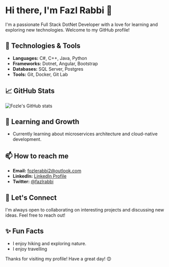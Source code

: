 # Hi there, I'm Fazl Rabbi 👋

I'm a passionate Full Stack DotNet Developer with a love for learning and exploring new technologies. Welcome to my GitHub profile!

## 🔧 Technologies & Tools

- **Languages:** C#, C++, Java, Python
- **Frameworks:** Dotnet, Angular, Bootstrap
- **Databases:** SQL Server, Postgres
- **Tools:** Git, Docker, Git Lab

## 📈 GitHub Stats

![Fozle's GitHub stats](https://github-readme-stats.vercel.app/api?username=fazlarabbi2&show_icons=true&theme=radical)


## 🌱 Learning and Growth

- Currently learning about microservices architecture and cloud-native development.

## 📫 How to reach me

- **Email:** [fozlerabbi2@outlook.com](mailto:fozlerabbi2@outlook.com)
- **LinkedIn:** [LinkedIn Profile](https://www.linkedin.com/in/fozle-rabbi)
- **Twitter:** [@fazlrabbi]([https://x.com/fazlrabbi](https://x.com/fazlrabbi))

## 💬 Let's Connect

I'm always open to collaborating on interesting projects and discussing new ideas. Feel free to reach out!

## ✨ Fun Facts
- I enjoy hiking and exploring nature.
- I enjoy travelling

Thanks for visiting my profile! Have a great day! 😊
